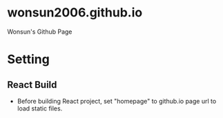# wonsun2006.github.io
Wonsun's Github Page

# Setting
## React Build
- Before building React project, set "homepage" to github.io page url to load static files.
